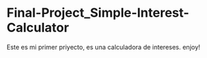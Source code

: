 # Final-Project_Simple-Interest-Calculator

Este es mi primer priyecto, es una calculadora de intereses.
enjoy!

